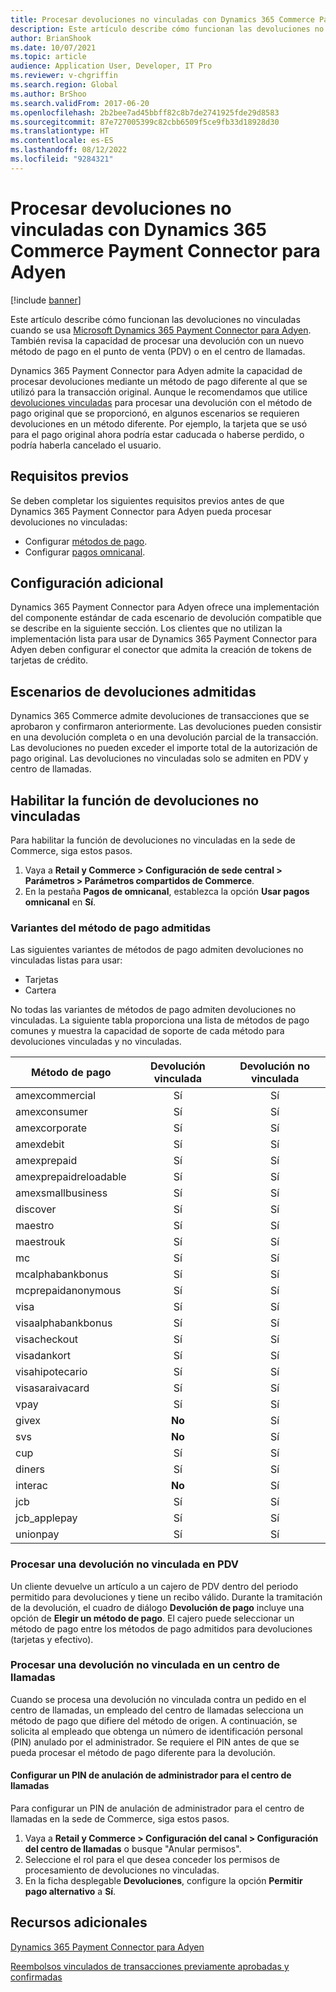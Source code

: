 ```yaml
---
title: Procesar devoluciones no vinculadas con Dynamics 365 Commerce Payment Connector para Adyen
description: Este artículo describe cómo funcionan las devoluciones no vinculadas cuando se usa Microsoft Dynamics 365 Payment Connector para Adyen.
author: BrianShook
ms.date: 10/07/2021
ms.topic: article
audience: Application User, Developer, IT Pro
ms.reviewer: v-chgriffin
ms.search.region: Global
ms.author: BrShoo
ms.search.validFrom: 2017-06-20
ms.openlocfilehash: 2b2bee7ad45bbff82c8b7de2741925fde29d8583
ms.sourcegitcommit: 87e727005399c82cbb6509f5ce9fb33d18928d30
ms.translationtype: HT
ms.contentlocale: es-ES
ms.lasthandoff: 08/12/2022
ms.locfileid: "9284321"
---
```

# <a name="process-unlinked-refunds-with-the-dynamics-365-commerce-payment-connector-for-adyen"></a>Procesar devoluciones no vinculadas con Dynamics 365 Commerce Payment Connector para Adyen

[!include [banner](../includes/banner.md)]

Este artículo describe cómo funcionan las devoluciones no vinculadas cuando se usa [Microsoft Dynamics 365 Payment Connector para Adyen](adyen-connector.md). También revisa la capacidad de procesar una devolución con un nuevo método de pago en el punto de venta (PDV) o en el centro de llamadas.

Dynamics 365 Payment Connector para Adyen admite la capacidad de procesar devoluciones mediante un método de pago diferente al que se utilizó para la transacción original. Aunque le recomendamos que utilice [devoluciones vinculadas](linked-refunds.md) para procesar una devolución con el método de pago original que se proporcionó, en algunos escenarios se requieren devoluciones en un método diferente. Por ejemplo, la tarjeta que se usó para el pago original ahora podría estar caducada o haberse perdido, o podría haberla cancelado el usuario.

## <a name="prerequisites"></a>Requisitos previos

Se deben completar los siguientes requisitos previos antes de que Dynamics 365 Payment Connector para Adyen pueda procesar devoluciones no vinculadas:

- Configurar [métodos de pago](../payment-methods.md).
- Configurar [pagos omnicanal](../omni-channel-payments.md).

## <a name="additional-configuration"></a>Configuración adicional

Dynamics 365 Payment Connector para Adyen ofrece una implementación del componente estándar de cada escenario de devolución compatible que se describe en la siguiente sección. Los clientes que no utilizan la implementación lista para usar de Dynamics 365 Payment Connector para Adyen deben configurar el conector que admita la creación de tokens de tarjetas de crédito.

## <a name="supported-refund-scenarios"></a>Escenarios de devoluciones admitidas

Dynamics 365 Commerce admite devoluciones de transacciones que se aprobaron y confirmaron anteriormente. Las devoluciones pueden consistir en una devolución completa o en una devolución parcial de la transacción. Las devoluciones no pueden exceder el importe total de la autorización de pago original. Las devoluciones no vinculadas solo se admiten en PDV y centro de llamadas.

## <a name="enable-unlinked-refunds-functionality"></a>Habilitar la función de devoluciones no vinculadas

Para habilitar la función de devoluciones no vinculadas en la sede de Commerce, siga estos pasos.

1. Vaya a **Retail y Commerce \> Configuración de sede central \> Parámetros \> Parámetros compartidos de Commerce**.
1. En la pestaña **Pagos de omnicanal**, establezca la opción **Usar pagos omnicanal** en **Sí**.

### <a name="supported-payment-method-variants"></a>Variantes del método de pago admitidas

Las siguientes variantes de métodos de pago admiten devoluciones no vinculadas listas para usar:

- Tarjetas
- Cartera

No todas las variantes de métodos de pago admiten devoluciones no vinculadas. La siguiente tabla proporciona una lista de métodos de pago comunes y muestra la capacidad de soporte de cada método para devoluciones vinculadas y no vinculadas.

| Método de pago        | Devolución vinculada | Devolución no vinculada |
|-----------------------|:-------------:|:---------------:|
| amexcommercial        | Sí           | Sí             |
| amexconsumer          | Sí           | Sí             |
| amexcorporate         | Sí           | Sí             |
| amexdebit             | Sí           | Sí             |
| amexprepaid           | Sí           | Sí             |
| amexprepaidreloadable | Sí           | Sí             |
| amexsmallbusiness     | Sí           | Sí             |
| discover              | Sí           | Sí             |
| maestro               | Sí           | Sí             |
| maestrouk             | Sí           | Sí             |
| mc                    | Sí           | Sí             |
| mcalphabankbonus      | Sí           | Sí             |
| mcprepaidanonymous    | Sí           | Sí             |
| visa                  | Sí           | Sí             |
| visaalphabankbonus    | Sí           | Sí             |
| visacheckout          | Sí           | Sí             |
| visadankort           | Sí           | Sí             |
| visahipotecario       | Sí           | Sí             |
| visasaraivacard       | Sí           | Sí             |
| vpay                  | Sí           | Sí             |
| givex                 | **No**        | Sí             |
| svs                   | **No**        | Sí             |
| cup                   | Sí           | Sí             |
| diners                | Sí           | Sí             |
| interac               | **No**        | Sí             |
| jcb                   | Sí           | Sí             |
| jcb_applepay          | Sí           | Sí             |
| unionpay              | Sí           | Sí             |

### <a name="process-an-unlinked-refund-in-pos"></a>Procesar una devolución no vinculada en PDV

Un cliente devuelve un artículo a un cajero de PDV dentro del periodo permitido para devoluciones y tiene un recibo válido. Durante la tramitación de la devolución, el cuadro de diálogo **Devolución de pago** incluye una opción de **Elegir un método de pago**. El cajero puede seleccionar un método de pago entre los métodos de pago admitidos para devoluciones (tarjetas y efectivo).

### <a name="process-an-unlinked-refund-in-call-center"></a>Procesar una devolución no vinculada en un centro de llamadas

Cuando se procesa una devolución no vinculada contra un pedido en el centro de llamadas, un empleado del centro de llamadas selecciona un método de pago que difiere del método de origen. A continuación, se solicita al empleado que obtenga un número de identificación personal (PIN) anulado por el administrador. Se requiere el PIN antes de que se pueda procesar el método de pago diferente para la devolución.

#### <a name="set-up-an-administrator-override-pin-for-call-center"></a>Configurar un PIN de anulación de administrador para el centro de llamadas

Para configurar un PIN de anulación de administrador para el centro de llamadas en la sede de Commerce, siga estos pasos.

1. Vaya a **Retail y Commerce \> Configuración del canal \> Configuración del centro de llamadas** o busque "Anular permisos".
1. Seleccione el rol para el que desea conceder los permisos de procesamiento de devoluciones no vinculadas.
1. En la ficha desplegable **Devoluciones**, configure la opción **Permitir pago alternativo** a **Sí**.

## <a name="additional-resources"></a>Recursos adicionales

[Dynamics 365 Payment Connector para Adyen](adyen-connector.md)

[Reembolsos vinculados de transacciones previamente aprobadas y confirmadas](linked-refunds.md)
